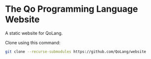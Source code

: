 # The Qo Programming Language Website
A static website for QoLang.

Clone using this command:
```sh
git clone --recurse-submodules https://github.com/QoLang/website
```